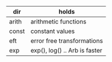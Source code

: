 
|dir| holds |
|---|-------|
|arith| arithmetic functions |
|const| constant values |
|eft | error free transformations |
|exp | exp(), log() .. Arb is faster |


